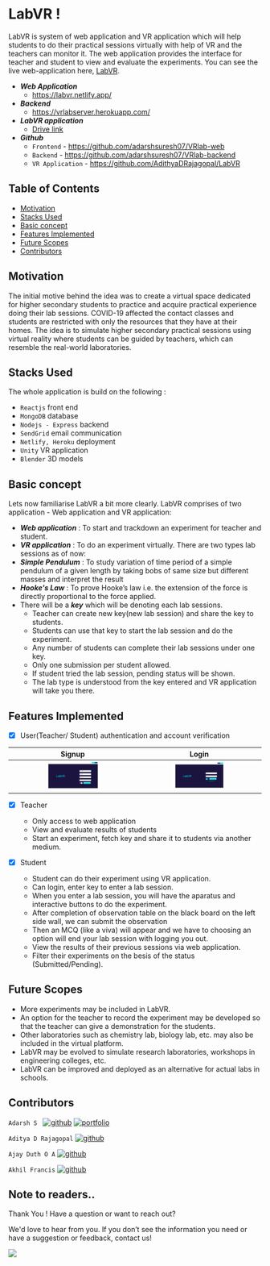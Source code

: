 # LabVR !

LabVR is system of web application and VR application which will help students to do their practical sessions virtually with help of VR and the teachers can monitor it. The web application provides the interface for teacher and student to view and evaluate the experiments. You can see the live web-application here, [LabVR](https://labvr.netlify.app). 

 - ***Web Application***
    - https://labvr.netlify.app/
 - ***Backend***
    - https://vrlabserver.herokuapp.com/
 - ***LabVR application***
    - [Drive link](https://drive.google.com/drive/folders/124z4I_-7GTTEyoog91nK8O4m1pg3g9_A?usp=sharing)
 - ***Github***
    - `Frontend` - https://github.com/adarshsuresh07/VRlab-web
    - `Backend` -  https://github.com/adarshsuresh07/VRlab-backend
    - `VR Application` -  https://github.com/AdithyaDRajagopal/LabVR

## Table of Contents

 - [Motivation](https://github.com/adarshsuresh07/VRlab-web#motivation)
 - [Stacks Used](https://github.com/adarshsuresh07/VRlab-web#stacks-used)
 - [Basic concept](https://github.com/adarshsuresh07/VRlab-web#basic-concept)
 - [Features Implemented](https://github.com/adarshsuresh07/VRlab-web#features-implemented)
 - [Future Scopes](https://github.com/adarshsuresh07/VRlab-web#future-scopes)
 - [Contributors](https://github.com/adarshsuresh07/VRlab-web#contributors)

## Motivation

The initial motive behind the idea was to create a virtual space dedicated for higher secondary students to practice and acquire practical experience doing their lab sessions. COVID-19 affected the contact classes and students are restricted with only the resources that they have at their homes. The idea is to simulate higher secondary practical sessions using virtual reality where students can be guided by teachers, which can resemble the real-world laboratories.

## Stacks Used

The whole application is build on the following : 

 - `Reactjs`  front end
 - `MongoDB` database
 - `Nodejs - Express` backend
 - `SendGrid` email communication
 - `Netlify, Heroku` deployment
 - `Unity` VR application
 - `Blender` 3D models

## Basic concept

Lets now familiarise LabVR a bit more clearly. LabVR comprises of two application - Web application and VR application:

 - ***Web application*** : To start and trackdown an experiment for teacher and student.
 - ***VR application*** : To do an experiment virtually.
There are two types lab sessions as of now:
 - ***Simple Pendulum*** : To study variation of time period of a simple pendulum of a given length by taking bobs of same size but different masses and interpret the result
 - ***Hooke's Law*** : To prove Hooke’s law i.e. the extension of the force is directly proportional to the force applied.
 - There will be a ***key*** which will be denoting each lab sessions.
    - Teacher can create new key(new lab session) and share the key to students.
    - Students can use that key to start the lab session and do the experiment.
    - Any number of students can complete their lab sessions under one key.
    - Only one submission per student allowed.
    - If student tried the lab session, pending status will be shown.
    - The lab type is understood from the key entered and VR application will take you there. 

## Features Implemented

 - [x] User(Teacher/ Student) authentication and account verification
 
Signup            |  Login
:-------------------------:|:-------------------------:
 <img src="https://github.com/adarshsuresh07/VRlab-web/blob/master/Screenshots/Signup.png" width="45%"/>|  <img src="https://github.com/adarshsuresh07/VRlab-web/blob/master/Screenshots/Login page.png" width="45%"/>
 - [x] Teacher 
    -  Only access to web application
    -  View and evaluate results of students
    -  Start an experiment, fetch key and share it to students via another medium.

 - [x] Student
    -  Student can do their experiment using VR application. 
    -  Can login, enter key to enter a lab session.
    -  When you enter a lab session, you will have the aparatus and interactive buttons to do the experiment.
    - After completion of observation table on the black board on the left side wall, we can submit the observation
    - Then an MCQ (like a viva) will appear and we have to choosing an option will end your lab session with logging you out.
    -  View the results of their previous sessions via web application.
    -  Filter their experiments on the besis of the status (Submitted/Pending).
     
 

## Future Scopes

 - More experiments may be included in LabVR.
 - An option for the teacher to record the experiment may be developed so that the teacher can give a demonstration for the students.
 - Other laboratories such as chemistry lab, biology lab, etc. may also be included in the virtual platform.
 - LabVR may be evolved to simulate research laboratories, workshops in engineering colleges, etc.
 - LabVR can be improved and deployed as an alternative for actual labs in schools.

## Contributors


[1]: https://github.com/adarshsuresh07
[2]: https://adarshs.is-a.dev
[3]: https://github.com/AdithyaDRajagopals
[5]: https://github.com/ajayduth
[6]: https://github.com/AkhilFrancis


 `Adarsh S `  [![github](https://img.icons8.com/material-sharp/24/000000/github.png)][1]      [![portfolio](https://img.icons8.com/material-sharp/24/000000/domain.png)][2]


`Aditya D Rajagopal` [![github](https://img.icons8.com/material-sharp/24/000000/github.png)][3] 


`Ajay Duth O A` [![github](https://img.icons8.com/material-sharp/24/000000/github.png)][5]  


`Akhil Francis` [![github](https://img.icons8.com/material-sharp/24/000000/github.png)][6]  





## Note to readers..

Thank You ! Have a question or want to reach out?

We'd love to hear from you. If you don’t see the information you need or have a suggestion or feedback, contact us!


<img src="https://img.icons8.com/bubbles/50/000000/filled-like.png"/>
